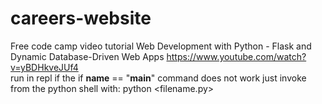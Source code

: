 # careers-website
Free code camp video tutorial Web Development with Python - Flask and Dynamic Database-Driven Web Apps https://www.youtube.com/watch?v=yBDHkveJUf4  
run in repl
if the if __name__ == "__main__"
command does not work just invoke from the python shell with:
python <filename.py>